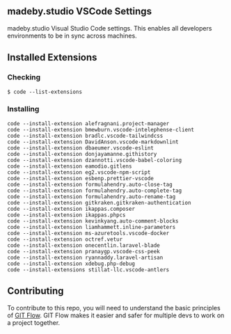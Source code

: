 ## madeby.studio VSCode Settings

madeby.studio Visual Studio Code settings. This enables all developers environments to be in sync across machines.

## Installed Extensions

### Checking

`$ code --list-extensions`

### Installing

`code --install-extension alefragnani.project-manager`  
`code --install-extension bmewburn.vscode-intelephense-client`  
`code --install-extension bradlc.vscode-tailwindcss`  
`code --install-extension DavidAnson.vscode-markdownlint`   
`code --install-extension dbaeumer.vscode-eslint`   
`code --install-extension donjayamanne.githistory`  
`code --install-extension dzannotti.vscode-babel-coloring`  
`code --install-extension eamodio.gitlens`  
`code --install-extension eg2.vscode-npm-script`  
`code --install-extension esbenp.prettier-vscode`   
`code --install-extension formulahendry.auto-close-tag`   
`code --install-extension formulahendry.auto-complete-tag`  
`code --install-extension formulahendry.auto-rename-tag`  
`code --install-extension gitkraken.gitkraken-authentication`   
`code --install-extension ikappas.composer`   
`code --install-extension ikappas.phpcs`  
`code --install-extension kevinkyang.auto-comment-blocks`   
`code --install-extension liamhammett.inline-parameters`  
`code --install-extension ms-azuretools.vscode-docker`  
`code --install-extension octref.vetur`   
`code --install-extension onecentlin.laravel-blade`   
`code --install-extension pranaygp.vscode-css-peek`   
`code --install-extension ryannaddy.laravel-artisan`  
`code --install-extension xdebug.php-debug`   
`code --install-extensions stillat-llc.vscode-antlers`    

## Contributing

To contribute to this repo, you will need to understand the basic principles of [GIT Flow](https://www.atlassian.com/git/tutorials/comparing-workflows/gitflow-workflow#:~:text=What%20is%20Gitflow%3F,branches%20and%20multiple%20primary%20branches.&text=Under%20this%20model%2C%20developers%20create,until%20the%20feature%20is%20complete.). GIT Flow makes it easier and safer for multiple devs to work on a project together.

